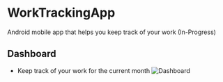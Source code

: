 # WorkTrackingApp
Android mobile app that helps you keep track of your work (In-Progress)

## Dashboard
- Keep track of your work for the current month
![Dashboard](https://user-images.githubusercontent.com/38359318/62581332-d45c9600-b876-11e9-9b2d-ecdc6a1dda5e.jpg)
